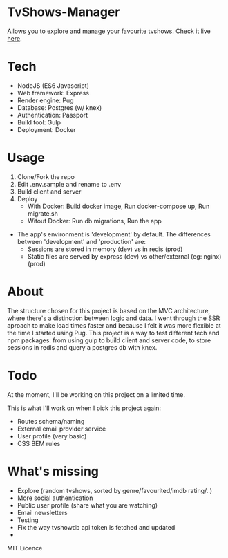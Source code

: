 # TvShows-Manager

Allows you to explore and manage your favourite tvshows.
Check it live [here](https://www.p.dcdev.pt/tsm).

# Tech

- NodeJS (ES6 Javascript)
- Web framework: Express
- Render engine: Pug
- Database: Postgres (w/ knex)
- Authentication: Passport
- Build tool: Gulp
- Deployment: Docker

# Usage

1. Clone/Fork the repo
2. Edit .env.sample and rename to .env
3. Build client and server
4. Deploy
    - With Docker: Build docker image, Run docker-compose up, Run migrate.sh
    - Witout Docker: Run db migrations, Run the app

- The app's environment is 'development' by default. The differences between 'development' and 'production' are:
    - Sessions are stored in memory (dev) vs in redis (prod)
    - Static files are served by express (dev) vs other/external (eg: nginx) (prod)

# About

The structure chosen for this project is based on the MVC architecture, where there's a distinction between logic and data. I went through the SSR aproach to make load times faster and because I felt it was more flexible at the time I started using Pug. This project is a way to test different tech and npm packages: from using gulp to build client and server code, to store sessions in redis and query a postgres db with knex.

# Todo

At the moment, I'll be working on this project on a limited time.

This is what I'll work on when I pick this project again:
- Routes schema/naming
- External email provider service
- User profile (very basic)
- CSS BEM rules

# What's missing

- Explore (random tvshows, sorted by genre/favourited/imdb rating/..)
- More social authentication
- Public user profile (share what you are watching)
- Email newsletters
- Testing
- Fix the way tvshowdb api token is fetched and updated
-

MIT Licence
